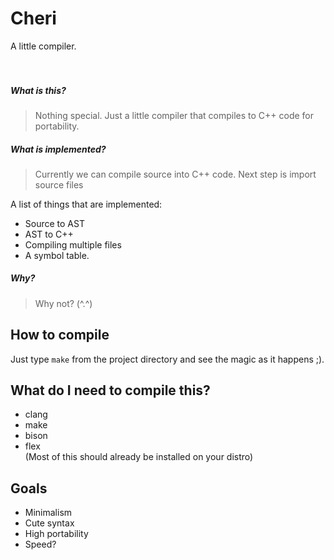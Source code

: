 # Cheri
A little compiler.
<br><br><br>

##### What is this?
> Nothing special. Just a little compiler that compiles to C++ code for portability.

##### What is implemented?
> Currently we can compile source into C++ code. Next step is import source files

A list of things that are implemented:
* Source to AST
* AST to C++
* Compiling multiple files
* A symbol table.

##### Why?
> Why not? (^.^)

## How to compile
Just type `make` from the project directory and see the magic as it happens ;).

## What do I need to compile this?
* clang
* make
* bison
* flex  
(Most of this should already be installed on your distro)

## Goals
* Minimalism
* Cute syntax
* High portability
* Speed?
